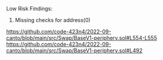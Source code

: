 Low Risk Findings:

1. Missing checks for address(0)

https://github.com/code-423n4/2022-09-canto/blob/main/src/Swap/BaseV1-periphery.sol#L554-L555
https://github.com/code-423n4/2022-09-canto/blob/main/src/Swap/BaseV1-periphery.sol#L492
